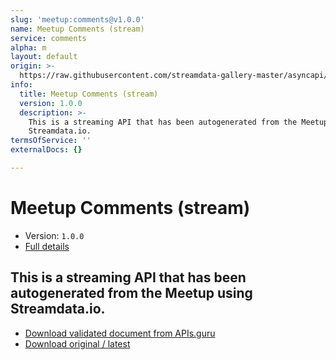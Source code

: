 ```yaml
---
slug: 'meetup:comments@v1.0.0'
name: Meetup Comments (stream)
service: comments
alpha: m
layout: default
origin: >-
  https://raw.githubusercontent.com/streamdata-gallery-master/asyncapi/master/_listings/meetup/meetup-comments-stream-async.md
info:
  title: Meetup Comments (stream)
  version: 1.0.0
  description: >-
    This is a streaming API that has been autogenerated from the Meetup using
    Streamdata.io.
termsOfService: ''
externalDocs: {}

---
```

# Meetup Comments (stream)

* Version: `1.0.0`
* [Full details](../html/meetup:comments@v1.0.0.html)



## This is a streaming API that has been autogenerated from the Meetup using Streamdata.io.



* [Download validated document from APIs.guru](https://raw.githubusercontent.com/APIs-guru/asyncapi-directory/master/docs/APIs/meetup%3Acomments%40v1.0.0.yaml)
* [Download original / latest](https://raw.githubusercontent.com/streamdata-gallery-master/asyncapi/master/_listings/meetup/meetup-comments-stream-async.md)

<script type="application/ld+json">
{
  "@context": "http://schema.org/",
  "@type": "WebAPI",
  "description": "This is a streaming API that has been autogenerated from the Meetup using Streamdata.io.",
  "documentation": "",

  "name": "Meetup Comments (stream)"
}
</script>
